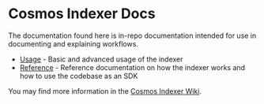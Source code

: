 # Cosmos Indexer Docs

The documentation found here is in-repo documentation intended for use in documenting and explaining workflows.

* [Usage](./usage/README.md) - Basic and advanced usage of the indexer
* [Reference](./reference/README.md) - Reference documentation on how the indexer works and how to use the codebase as an SDK

You may find more information in the [Cosmos Indexer Wiki](https://github.com/DefiantLabs/cosmos-indexer/wiki).
